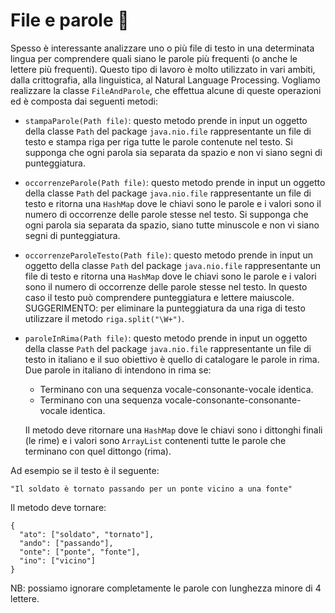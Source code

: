 # File e parole 🛵

Spesso è interessante analizzare uno o più file di testo in una determinata lingua per comprendere quali siano le parole più frequenti (o anche le lettere più frequenti).
Questo tipo di lavoro è molto utilizzato in vari ambiti, dalla crittografia, alla linguistica, al Natural Language Processing.
Vogliamo realizzare la classe `FileAndParole`, che effettua alcune di queste operazioni ed è composta dai seguenti metodi:

- `stampaParole(Path file)`: questo metodo prende in input un oggetto della classe `Path` del package `java.nio.file` rappresentante un file di testo e stampa riga per riga tutte le parole contenute nel testo. Si supponga che ogni parola sia separata da spazio e non vi siano segni di punteggiatura.
- `occorrenzeParole(Path file)`: questo metodo prende in input un oggetto della classe `Path` del package `java.nio.file` rappresentante un file di testo e ritorna una `HashMap` dove le chiavi sono le parole e i valori sono il numero di occorrenze delle parole stesse nel testo. Si supponga che ogni parola sia separata da spazio, siano tutte minuscole e non vi siano segni di punteggiatura.
- `occorrenzeParoleTesto(Path file)`: questo metodo prende in input un oggetto della classe `Path` del package `java.nio.file` rappresentante un file di testo e ritorna una `HashMap` dove le chiavi sono le parole e i valori sono il numero di occorrenze delle parole stesse nel testo. In questo caso il testo può comprendere punteggiatura e lettere maiuscole. 
SUGGERIMENTO: per eliminare la punteggiatura da una riga di testo utilizzare il metodo `riga.split("\W+")`.
- `paroleInRima(Path file)`: questo metodo prende in input un oggetto della classe `Path` del package `java.nio.file` rappresentante un file di testo in italiano e il suo obiettivo è quello di catalogare le parole in rima. Due parole in italiano di intendono in rima se:
  - Terminano con una sequenza vocale-consonante-vocale identica.
  - Terminano con una sequenza vocale-consonante-consonante-vocale identica.

  Il metodo deve ritornare una `HashMap` dove le chiavi sono i dittonghi finali (le rime) e i valori sono `ArrayList` contenenti tutte le parole che terminano con quel dittongo (rima).

Ad esempio se il testo è il seguente:

    "Il soldato è tornato passando per un ponte vicino a una fonte"
    
Il metodo deve tornare:
    
    {
      "ato": ["soldato", "tornato"],
      "ando": ["passando"],
      "onte": ["ponte", "fonte"],
      "ino": ["vicino"]
    }
    
NB: possiamo ignorare completamente le parole con lunghezza minore di 4 lettere.
